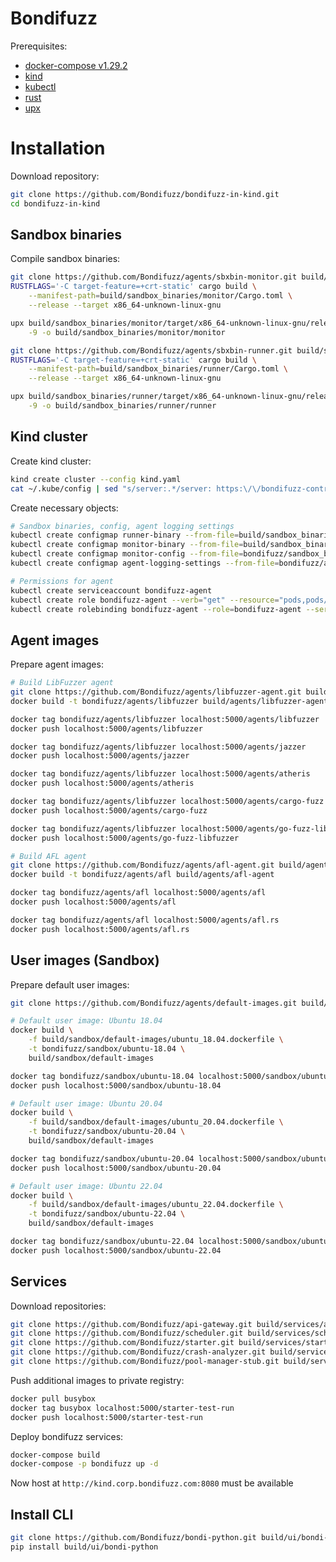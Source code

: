 # Bondifuzz

Prerequisites:
- [docker-compose v1.29.2](https://github.com/docker/compose/releases/tag/1.29.2)
- [kind](https://kind.sigs.k8s.io/docs/user/quick-start/#installation)
- [kubectl](https://kubernetes.io/docs/tasks/tools)
- [rust](https://www.rust-lang.org/tools/install)
- [upx](https://upx.github.io/)

# Installation

Download repository:

```bash
git clone https://github.com/Bondifuzz/bondifuzz-in-kind.git
cd bondifuzz-in-kind
```

## Sandbox binaries

Compile sandbox binaries:

```bash
git clone https://github.com/Bondifuzz/agents/sbxbin-monitor.git build/sandbox_binaries/monitor
RUSTFLAGS='-C target-feature=+crt-static' cargo build \
	--manifest-path=build/sandbox_binaries/monitor/Cargo.toml \
	--release --target x86_64-unknown-linux-gnu

upx build/sandbox_binaries/monitor/target/x86_64-unknown-linux-gnu/release/monitor \
	-9 -o build/sandbox_binaries/monitor/monitor

git clone https://github.com/Bondifuzz/agents/sbxbin-runner.git build/sandbox_binaries/runner
RUSTFLAGS='-C target-feature=+crt-static' cargo build \
	--manifest-path=build/sandbox_binaries/runner/Cargo.toml \
	--release --target x86_64-unknown-linux-gnu

upx build/sandbox_binaries/runner/target/x86_64-unknown-linux-gnu/release/runner \
	-9 -o build/sandbox_binaries/runner/runner
```

## Kind cluster

Create kind cluster:

```bash
kind create cluster --config kind.yaml
cat ~/.kube/config | sed "s/server:.*/server: https:\/\/bondifuzz-control-plane:6443/g" > ./bondifuzz/services/starter/kube_config.yaml
```

Create necessary objects:

```bash
# Sandbox binaries, config, agent logging settings
kubectl create configmap runner-binary --from-file=build/sandbox_binaries/runner/runner
kubectl create configmap monitor-binary --from-file=build/sandbox_binaries/monitor/monitor
kubectl create configmap monitor-config --from-file=bondifuzz/sandbox_binaries/monitor/config.json
kubectl create configmap agent-logging-settings --from-file=bondifuzz/agent/logging.yaml

# Permissions for agent
kubectl create serviceaccount bondifuzz-agent
kubectl create role bondifuzz-agent --verb="get" --resource="pods,pods/log,pods/exec"
kubectl create rolebinding bondifuzz-agent --role=bondifuzz-agent --serviceaccount=default:bondifuzz-agent
```

## Agent images

Prepare agent images:

```bash
# Build LibFuzzer agent
git clone https://github.com/Bondifuzz/agents/libfuzzer-agent.git build/agents/libfuzzer-agent
docker build -t bondifuzz/agents/libfuzzer build/agents/libfuzzer-agent

docker tag bondifuzz/agents/libfuzzer localhost:5000/agents/libfuzzer
docker push localhost:5000/agents/libfuzzer

docker tag bondifuzz/agents/libfuzzer localhost:5000/agents/jazzer
docker push localhost:5000/agents/jazzer

docker tag bondifuzz/agents/libfuzzer localhost:5000/agents/atheris
docker push localhost:5000/agents/atheris

docker tag bondifuzz/agents/libfuzzer localhost:5000/agents/cargo-fuzz
docker push localhost:5000/agents/cargo-fuzz

docker tag bondifuzz/agents/libfuzzer localhost:5000/agents/go-fuzz-libfuzzer
docker push localhost:5000/agents/go-fuzz-libfuzzer

# Build AFL agent
git clone https://github.com/Bondifuzz/agents/afl-agent.git build/agents/afl-agent
docker build -t bondifuzz/agents/afl build/agents/afl-agent

docker tag bondifuzz/agents/afl localhost:5000/agents/afl
docker push localhost:5000/agents/afl

docker tag bondifuzz/agents/afl localhost:5000/agents/afl.rs
docker push localhost:5000/agents/afl.rs
```

## User images (Sandbox)

Prepare default user images:

```bash
git clone https://github.com/Bondifuzz/agents/default-images.git build/sandbox/default-images

# Default user image: Ubuntu 18.04
docker build \
	-f build/sandbox/default-images/ubuntu_18.04.dockerfile \
	-t bondifuzz/sandbox/ubuntu-18.04 \
	build/sandbox/default-images

docker tag bondifuzz/sandbox/ubuntu-18.04 localhost:5000/sandbox/ubuntu-18.04
docker push localhost:5000/sandbox/ubuntu-18.04

# Default user image: Ubuntu 20.04
docker build \
	-f build/sandbox/default-images/ubuntu_20.04.dockerfile \
	-t bondifuzz/sandbox/ubuntu-20.04 \
	build/sandbox/default-images

docker tag bondifuzz/sandbox/ubuntu-20.04 localhost:5000/sandbox/ubuntu-20.04
docker push localhost:5000/sandbox/ubuntu-20.04

# Default user image: Ubuntu 22.04
docker build \
	-f build/sandbox/default-images/ubuntu_22.04.dockerfile \
	-t bondifuzz/sandbox/ubuntu-22.04 \
	build/sandbox/default-images

docker tag bondifuzz/sandbox/ubuntu-22.04 localhost:5000/sandbox/ubuntu-22.04
docker push localhost:5000/sandbox/ubuntu-22.04
```

## Services

Download repositories:

```bash
git clone https://github.com/Bondifuzz/api-gateway.git build/services/api-gateway
git clone https://github.com/Bondifuzz/scheduler.git build/services/scheduler
git clone https://github.com/Bondifuzz/starter.git build/services/starter
git clone https://github.com/Bondifuzz/crash-analyzer.git build/services/crash-analyzer
git clone https://github.com/Bondifuzz/pool-manager-stub.git build/services/pool-manager
```

Push additional images to private registry:

```bash
docker pull busybox
docker tag busybox localhost:5000/starter-test-run
docker push localhost:5000/starter-test-run
```

Deploy bondifuzz services:

```bash
docker-compose build
docker-compose -p bondifuzz up -d
```

Now host at `http://kind.corp.bondifuzz.com:8080` must be available

## Install CLI

```bash
git clone https://github.com/Bondifuzz/bondi-python.git build/ui/bondi-python
pip install build/ui/bondi-python
```